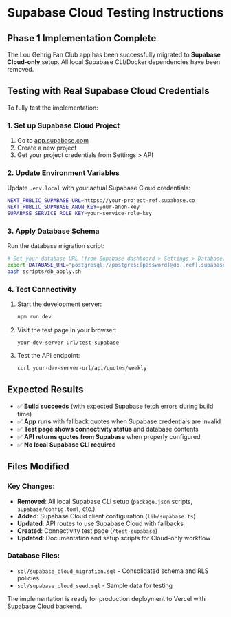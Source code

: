 # Supabase Cloud Testing Instructions

## Phase 1 Implementation Complete

The Lou Gehrig Fan Club app has been successfully migrated to **Supabase Cloud-only** setup. All local Supabase CLI/Docker dependencies have been removed.

## Testing with Real Supabase Cloud Credentials

To fully test the implementation:

### 1. Set up Supabase Cloud Project
1. Go to [app.supabase.com](https://app.supabase.com)
2. Create a new project
3. Get your project credentials from Settings > API

### 2. Update Environment Variables
Update `.env.local` with your actual Supabase Cloud credentials:
```bash
NEXT_PUBLIC_SUPABASE_URL=https://your-project-ref.supabase.co
NEXT_PUBLIC_SUPABASE_ANON_KEY=your-anon-key
SUPABASE_SERVICE_ROLE_KEY=your-service-role-key
```

### 3. Apply Database Schema
Run the database migration script:
```bash
# Set your database URL (from Supabase dashboard > Settings > Database)
export DATABASE_URL="postgresql://postgres:[password]@db.[ref].supabase.co:5432/postgres"
bash scripts/db_apply.sh
```

### 4. Test Connectivity
1. Start the development server:
   ```bash
   npm run dev
   ```

2. Visit the test page in your browser:
   ```
   your-dev-server-url/test-supabase
   ```

3. Test the API endpoint:
   ```bash
   curl your-dev-server-url/api/quotes/weekly
   ```

## Expected Results

- ✅ **Build succeeds** (with expected Supabase fetch errors during build time)
- ✅ **App runs** with fallback quotes when Supabase credentials are invalid
- ✅ **Test page shows connectivity status** and database contents
- ✅ **API returns quotes from Supabase** when properly configured
- ✅ **No local Supabase CLI required**

## Files Modified

### Key Changes:
- **Removed**: All local Supabase CLI setup (`package.json` scripts, `supabase/config.toml`, etc.)
- **Added**: Supabase Cloud client configuration (`lib/supabase.ts`)
- **Updated**: API routes to use Supabase Cloud with fallbacks
- **Created**: Connectivity test page (`/test-supabase`)
- **Updated**: Documentation and setup scripts for Cloud-only workflow

### Database Files:
- `sql/supabase_cloud_migration.sql` - Consolidated schema and RLS policies
- `sql/supabase_cloud_seed.sql` - Sample data for testing

The implementation is ready for production deployment to Vercel with Supabase Cloud backend.